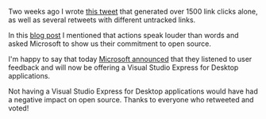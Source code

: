 Two weeks ago I wrote [this tweet][3] that generated over 1500 link clicks alone, as well as several retweets with different untracked links.

In this [blog post][2] I mentioned that actions speak louder than words and asked Microsoft to show us their commitment to open source.

I'm happy to say that today [Microsoft announced][1] that they listened to user feedback and will now be offering a Visual Studio Express for Desktop applications.

Not having a Visual Studio Express for Desktop applications would have had a negative impact on open source.  Thanks to everyone who retweeted and voted!

[1]: http://blogs.msdn.com/b/visualstudio/archive/2012/06/08/visual-studio-express-2012-for-windows-desktop.aspx
[2]: https://brianbondy.com/blog/id/142/visual-studio-11-express-no-support-for-building-desktop-applications-nor-metro-style-enabled-desktop-browsers
[3]: https://twitter.com/brianbondy/status/205769318632398848

